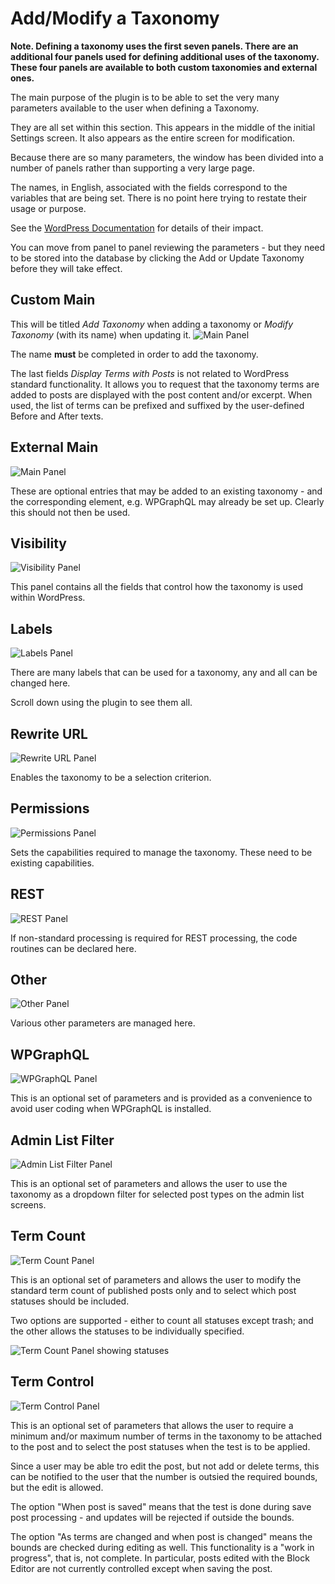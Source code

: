 # Add/Modify a Taxonomy

**Note. Defining a taxonomy uses the first seven panels. There are an additional four panels used for defining additional uses of the taxonomy. These four panels are available to both custom taxonomies and external ones.**

The main purpose of the plugin is to be able to set the very many parameters available to the user when defining a Taxonomy.

They are all set within this section. This appears in the middle of the initial Settings screen. It also appears as the entire screen for modification.

Because there are so many parameters, the window has been divided into a number of panels rather than supporting a very large page.

The names, in English, associated with the fields correspond to the variables that are being set. There is no point here trying to restate their usage or purpose.

See the [WordPress Documentation](https://developer.wordpress.org/reference/functions/register_taxonomy/) for details of their impact.

You can move from panel to panel reviewing the parameters - but they need to be stored into the database by clicking the Add or Update Taxonomy before they will take effect.

## Custom Main

This will be titled *Add Taxonomy* when adding a taxonomy or *Modify Taxonomy* (with its name) when updating it.
![Main Panel](../images/AddTaxMain.png)

The name **must** be completed in order to add the taxonomy.

The last fields *Display Terms with Posts* is not related to WordPress standard functionality. It allows you to request that the taxonomy terms are added to posts are displayed with the post content and/or excerpt. When used, the list of terms can be prefixed and suffixed by the user-defined Before and After texts.

## External Main

![Main Panel](../images/ExternalExtraOpts.png)

These are optional entries that may be added to an existing taxonomy - and the corresponding element, e.g. WPGraphQL may already be set up. Clearly this should not then be used.

## Visibility

![Visibility Panel](../images/AddTaxVis.png)

This panel contains all the fields that control how the taxonomy is used within WordPress.

## Labels

![Labels Panel](../images/AddTaxLabl.png)

There are many labels that can be used for a taxonomy, any and all can be changed here.

Scroll down using the plugin to see them all. 

## Rewrite URL

![Rewrite URL Panel](../images/AddTaxRewr.png)

Enables the taxonomy to be a selection criterion.

## Permissions

![Permissions Panel](../images/AddTaxPerm.png)

Sets the capabilities required to manage the taxonomy. These need to be existing capabilities.

## REST

![REST Panel](../images/AddTaxRest.png)

If non-standard processing is required for REST processing, the code routines can be declared here.

## Other

![Other Panel](../images/AddTaxOthr.png)

Various other parameters are managed here.

## WPGraphQL

![WPGraphQL Panel](../images/AddTaxGrQL.png)

This is an optional set of parameters and is provided as a convenience to avoid user coding when WPGraphQL is installed.

## Admin List Filter

![Admin List Filter Panel](../images/AddTaxAdmin.png)

This is an optional set of parameters and allows the user to use the taxonomy as a dropdown filter for selected post types on the admin list screens.

## Term Count

![Term Count Panel](../images/AddTaxTerms1.png)

This is an optional set of parameters and allows the user to modify the standard term count of published posts only and to select which post statuses should be included.

Two options are supported - either to count all statuses except trash; and the other allows the statuses to be individually specified.

![Term Count Panel showing statuses](../images/AddTaxTerms2.png)

## Term Control

![Term Control Panel](../images/AddTaxControl.png)

This is an optional set of parameters that allows the user to require a minimum and/or maximum number of terms in the taxonomy to be attached to the post and to select the post statuses when the test is to be applied.

Since a user may be able tro edit the post, but not add or delete terms, this can be notified to the user that the number is outsied the required bounds, but the edit is allowed.

The option "When post is saved" means that the test is done during save post processing - and updates will be rejected if outside the bounds.

The option "As terms are changed and when post is changed" means the bounds are checked during editing as well. This functionality is a "work in progress", that is, not complete. In particular, posts edited with the Block Editor are not currently controlled except when saving the post.


